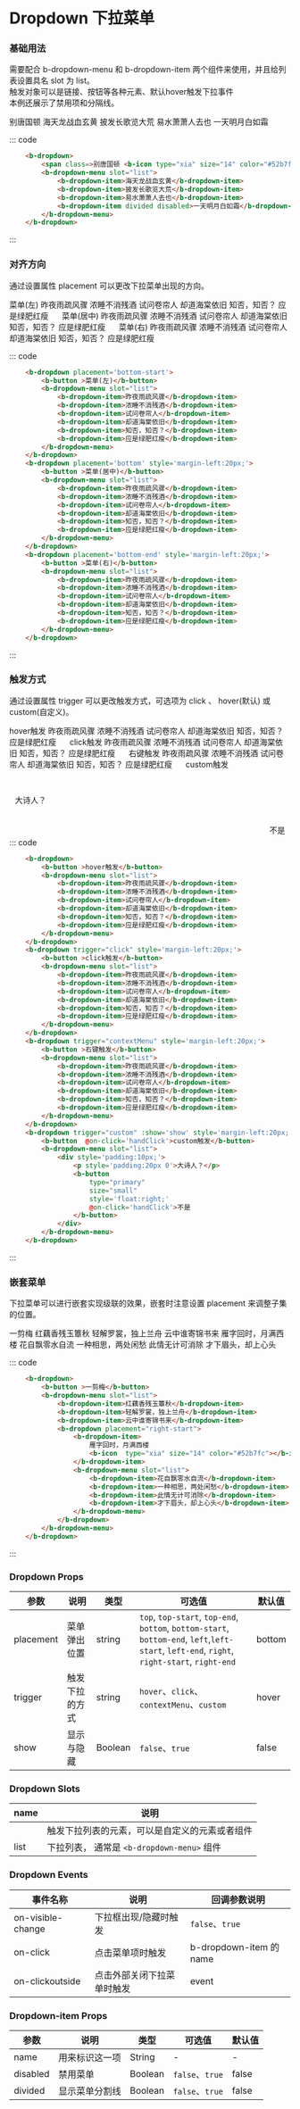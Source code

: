 <script>
export default {
	data () {
		return {
			show:false
		}
	},
	methods:{
		handClick(){
			this.show = !this.show
		}
	}
}
</script>

# Dropdown 下拉菜单
### 基础用法
需要配合 b-dropdown-menu 和 b-dropdown-item 两个组件来使用，并且给列表设置具名 slot 为 list。<br/>
触发对象可以是链接、按钮等各种元素、默认hover触发下拉事件<br/>
本例还展示了禁用项和分隔线。<br/>
<div class="example">
	<div class="example-box">
		<b-dropdown>
			<span>别唐国顿 <b-icon type="xia" size="14" color="#52b7fc"></b-icon></span>
			<b-dropdown-menu slot="list">
				<b-dropdown-item>海天龙战血玄黄</b-dropdown-item>
				<b-dropdown-item>披发长歌览大荒</b-dropdown-item>
				<b-dropdown-item>易水萧萧人去也</b-dropdown-item>
				<b-dropdown-item divided disabled>一天明月白如霜</b-dropdown-item>
			</b-dropdown-menu>
		</b-dropdown>
	</div>
</div>

::: code
```html
	<b-dropdown>
		<span class=>别唐国顿 <b-icon type="xia" size="14" color="#52b7fc"></b-icon></span>
		<b-dropdown-menu slot="list">
			<b-dropdown-item>海天龙战血玄黄</b-dropdown-item>
			<b-dropdown-item>披发长歌览大荒</b-dropdown-item>
			<b-dropdown-item>易水萧萧人去也</b-dropdown-item>
			<b-dropdown-item divided disabled>一天明月白如霜</b-dropdown-item>
		</b-dropdown-menu>
	</b-dropdown>
```
:::


### 对齐方向
通过设置属性 placement 可以更改下拉菜单出现的方向。
<div class="example">
    <div class="example-box">
		<b-dropdown placement='bottom-start'>
			<b-button >菜单(左)</b-button>
			<b-dropdown-menu slot="list">
				<b-dropdown-item>昨夜雨疏风骤</b-dropdown-item>
				<b-dropdown-item>浓睡不消残酒</b-dropdown-item>
				<b-dropdown-item>试问卷帘人</b-dropdown-item>
				<b-dropdown-item>却道海棠依旧</b-dropdown-item>
				<b-dropdown-item>知否，知否？</b-dropdown-item>
				<b-dropdown-item>应是绿肥红瘦</b-dropdown-item>
			</b-dropdown-menu>
		</b-dropdown>
		<b-dropdown placement='bottom' style='margin-left:20px;'>
			<b-button >菜单(居中)</b-button>
			<b-dropdown-menu slot="list">
				<b-dropdown-item>昨夜雨疏风骤</b-dropdown-item>
				<b-dropdown-item>浓睡不消残酒</b-dropdown-item>
				<b-dropdown-item>试问卷帘人</b-dropdown-item>
				<b-dropdown-item>却道海棠依旧</b-dropdown-item>
				<b-dropdown-item>知否，知否？</b-dropdown-item>
				<b-dropdown-item>应是绿肥红瘦</b-dropdown-item>
			</b-dropdown-menu>
		</b-dropdown>
		<b-dropdown placement='bottom-end' style='margin-left:20px;'>
			<b-button >菜单(右)</b-button>
			<b-dropdown-menu slot="list">
				<b-dropdown-item>昨夜雨疏风骤</b-dropdown-item>
				<b-dropdown-item>浓睡不消残酒</b-dropdown-item>
				<b-dropdown-item>试问卷帘人</b-dropdown-item>
				<b-dropdown-item>却道海棠依旧</b-dropdown-item>
				<b-dropdown-item>知否，知否？</b-dropdown-item>
				<b-dropdown-item>应是绿肥红瘦</b-dropdown-item>
			</b-dropdown-menu>
		</b-dropdown>
    </div>
</div>

::: code
```html
	<b-dropdown placement='bottom-start'>
		<b-button >菜单(左)</b-button>
		<b-dropdown-menu slot="list">
			<b-dropdown-item>昨夜雨疏风骤</b-dropdown-item>
			<b-dropdown-item>浓睡不消残酒</b-dropdown-item>
			<b-dropdown-item>试问卷帘人</b-dropdown-item>
			<b-dropdown-item>却道海棠依旧</b-dropdown-item>
			<b-dropdown-item>知否，知否？</b-dropdown-item>
			<b-dropdown-item>应是绿肥红瘦</b-dropdown-item>
		</b-dropdown-menu>
	</b-dropdown>
	<b-dropdown placement='bottom' style='margin-left:20px;'>
		<b-button >菜单(居中)</b-button>
		<b-dropdown-menu slot="list">
			<b-dropdown-item>昨夜雨疏风骤</b-dropdown-item>
			<b-dropdown-item>浓睡不消残酒</b-dropdown-item>
			<b-dropdown-item>试问卷帘人</b-dropdown-item>
			<b-dropdown-item>却道海棠依旧</b-dropdown-item>
			<b-dropdown-item>知否，知否？</b-dropdown-item>
			<b-dropdown-item>应是绿肥红瘦</b-dropdown-item>
		</b-dropdown-menu>
	</b-dropdown>
	<b-dropdown placement='bottom-end' style='margin-left:20px;'>
		<b-button >菜单(右)</b-button>
		<b-dropdown-menu slot="list">
			<b-dropdown-item>昨夜雨疏风骤</b-dropdown-item>
			<b-dropdown-item>浓睡不消残酒</b-dropdown-item>
			<b-dropdown-item>试问卷帘人</b-dropdown-item>
			<b-dropdown-item>却道海棠依旧</b-dropdown-item>
			<b-dropdown-item>知否，知否？</b-dropdown-item>
			<b-dropdown-item>应是绿肥红瘦</b-dropdown-item>
		</b-dropdown-menu>
	</b-dropdown>
```
:::


### 触发方式
通过设置属性 trigger 可以更改触发方式，可选项为 click 、 hover(默认) 或 custom(自定义)。
<div class="example">
    <div class="example-box">
		<b-dropdown>
			<b-button >hover触发</b-button>
			<b-dropdown-menu slot="list">
				<b-dropdown-item>昨夜雨疏风骤</b-dropdown-item>
				<b-dropdown-item>浓睡不消残酒</b-dropdown-item>
				<b-dropdown-item>试问卷帘人</b-dropdown-item>
				<b-dropdown-item>却道海棠依旧</b-dropdown-item>
				<b-dropdown-item>知否，知否？</b-dropdown-item>
				<b-dropdown-item>应是绿肥红瘦</b-dropdown-item>
			</b-dropdown-menu>
		</b-dropdown>
		<b-dropdown trigger="click" style='margin-left:20px;'>
			<b-button >click触发</b-button>
			<b-dropdown-menu slot="list">
				<b-dropdown-item>昨夜雨疏风骤</b-dropdown-item>
				<b-dropdown-item>浓睡不消残酒</b-dropdown-item>
				<b-dropdown-item>试问卷帘人</b-dropdown-item>
				<b-dropdown-item>却道海棠依旧</b-dropdown-item>
				<b-dropdown-item>知否，知否？</b-dropdown-item>
				<b-dropdown-item>应是绿肥红瘦</b-dropdown-item>
			</b-dropdown-menu>
		</b-dropdown>
		<b-dropdown trigger="contextMenu" style='margin-left:20px;'>
			<b-button >右键触发</b-button>
			<b-dropdown-menu slot="list">
				<b-dropdown-item>昨夜雨疏风骤</b-dropdown-item>
				<b-dropdown-item>浓睡不消残酒</b-dropdown-item>
				<b-dropdown-item>试问卷帘人</b-dropdown-item>
				<b-dropdown-item>却道海棠依旧</b-dropdown-item>
				<b-dropdown-item>知否，知否？</b-dropdown-item>
				<b-dropdown-item>应是绿肥红瘦</b-dropdown-item>
			</b-dropdown-menu>
		</b-dropdown>
		<b-dropdown trigger="custom" :show='show' style='margin-left:20px;'>
			<b-button  @on-click='handClick'>custom触发</b-button>
			<b-dropdown-menu slot="list">
				<div style='padding:10px;'>
					<p style='padding:20px 0'>大诗人？</p>
					<b-button type="primary" size="small" style='float:right;' @on-click='handClick'>不是</b-button>
				</div>
			</b-dropdown-menu>
		</b-dropdown>
    </div>
</div>

::: code
```html
	<b-dropdown>
		<b-button >hover触发</b-button>
		<b-dropdown-menu slot="list">
			<b-dropdown-item>昨夜雨疏风骤</b-dropdown-item>
			<b-dropdown-item>浓睡不消残酒</b-dropdown-item>
			<b-dropdown-item>试问卷帘人</b-dropdown-item>
			<b-dropdown-item>却道海棠依旧</b-dropdown-item>
			<b-dropdown-item>知否，知否？</b-dropdown-item>
			<b-dropdown-item>应是绿肥红瘦</b-dropdown-item>
		</b-dropdown-menu>
	</b-dropdown>
	<b-dropdown trigger="click" style='margin-left:20px;'>
		<b-button >click触发</b-button>
		<b-dropdown-menu slot="list">
			<b-dropdown-item>昨夜雨疏风骤</b-dropdown-item>
			<b-dropdown-item>浓睡不消残酒</b-dropdown-item>
			<b-dropdown-item>试问卷帘人</b-dropdown-item>
			<b-dropdown-item>却道海棠依旧</b-dropdown-item>
			<b-dropdown-item>知否，知否？</b-dropdown-item>
			<b-dropdown-item>应是绿肥红瘦</b-dropdown-item>
		</b-dropdown-menu>
	</b-dropdown>
	<b-dropdown trigger="contextMenu" style='margin-left:20px;'>
		<b-button >右键触发</b-button>
		<b-dropdown-menu slot="list">
			<b-dropdown-item>昨夜雨疏风骤</b-dropdown-item>
			<b-dropdown-item>浓睡不消残酒</b-dropdown-item>
			<b-dropdown-item>试问卷帘人</b-dropdown-item>
			<b-dropdown-item>却道海棠依旧</b-dropdown-item>
			<b-dropdown-item>知否，知否？</b-dropdown-item>
			<b-dropdown-item>应是绿肥红瘦</b-dropdown-item>
		</b-dropdown-menu>
	</b-dropdown>
	<b-dropdown trigger="custom" :show='show' style='margin-left:20px;'>
		<b-button  @on-click='handClick'>custom触发</b-button>
		<b-dropdown-menu slot="list">
			<div style='padding:10px;'>
				<p style='padding:20px 0'>大诗人？</p>
				<b-button 
					type="primary" 
					size="small" 
					style='float:right;' 
					@on-click='handClick'>不是
				</b-button>
			</div>
		</b-dropdown-menu>
	</b-dropdown>
```
:::


### 嵌套菜单
下拉菜单可以进行嵌套实现级联的效果，嵌套时注意设置 placement 来调整子集的位置。
<div class="example">
    <div class="example-box">
		<b-dropdown>
			<b-button >一剪梅</b-button>
			<b-dropdown-menu slot="list">
				<b-dropdown-item>红藕香残玉簟秋</b-dropdown-item>
				<b-dropdown-item>轻解罗裳，独上兰舟</b-dropdown-item>
				<b-dropdown-item>云中谁寄锦书来</b-dropdown-item>
				<b-dropdown placement="right-start">
					<b-dropdown-item>
						雁字回时，月满西楼
						<b-icon  type="you" size="14"></b-icon>
					</b-dropdown-item>
					<b-dropdown-menu slot="list">
						<b-dropdown-item>花自飘零水自流</b-dropdown-item>
						<b-dropdown-item>一种相思，两处闲愁</b-dropdown-item>
						<b-dropdown-item>此情无计可消除</b-dropdown-item>
						<b-dropdown-item>才下眉头，却上心头</b-dropdown-item>
					</b-dropdown-menu>
				</b-dropdown>
			</b-dropdown-menu>
		</b-dropdown>
	</div>
</div>


::: code
```html
	<b-dropdown>
		<b-button >一剪梅</b-button>
		<b-dropdown-menu slot="list">
			<b-dropdown-item>红藕香残玉簟秋</b-dropdown-item>
			<b-dropdown-item>轻解罗裳，独上兰舟</b-dropdown-item>
			<b-dropdown-item>云中谁寄锦书来</b-dropdown-item>
			<b-dropdown placement="right-start">
				<b-dropdown-item>
					雁字回时，月满西楼
					<b-icon  type="xia" size="14" color="#52b7fc"></b-icon>
				</b-dropdown-item>
				<b-dropdown-menu slot="list">
					<b-dropdown-item>花自飘零水自流</b-dropdown-item>
					<b-dropdown-item>一种相思，两处闲愁</b-dropdown-item>
					<b-dropdown-item>此情无计可消除</b-dropdown-item>
					<b-dropdown-item>才下眉头，却上心头</b-dropdown-item>
				</b-dropdown-menu>
			</b-dropdown>
		</b-dropdown-menu>
	</b-dropdown>
```
:::

### Dropdown Props

| 参数    |  说明  | 类型   | 可选值 | 默认值     |
| -----  | -----  | ---   | --- | ---     |
| placement    | 菜单弹出位置 | string | `top`, `top-start`, `top-end`, `bottom`, `bottom-start`,<br/>`bottom-end`, `left`,`left-start`, `left-end`, `right`, `right-start`, `right-end`| bottom |
| trigger      | 触发下拉的方式  | string | `hover`、`click`、`contextMenu`、`custom` | hover   |
| show      | 显示与隐藏  | Boolean | `false`、`true` | false   |
### Dropdown Slots

| name | 说明                                           |
| ---- | ---------------------------------------------- |
|      | 触发下拉列表的元素，可以是自定义的元素或者组件 |
| list | 下拉列表， 通常是 `<b-dropdown-menu>` 组件     |

### Dropdown Events

| 事件名称       | 说明                     | 回调参数说明                    |
| -------------- | ------------------------ | ------------------------------- |
| on-visible-change | 下拉框出现/隐藏时触发    |  `false`、`true`      |
| on-click | 点击菜单项时触发    |  b-dropdown-item 的 name      |
| on-clickoutside | 点击外部关闭下拉菜单时触发  |  event     |

### Dropdown-item Props

| 参数     | 说明           | 类型                   | 可选值 | 默认值 |
| -------- | -------------- | ---------------------- | ------ | ------ |
| name | 用来标识这一项       | String | - | -   |
| disabled | 禁用菜单       | Boolean | `false`、`true` | false   |
| divided  | 显示菜单分割线  | Boolean | `false`、`true` | false   |
